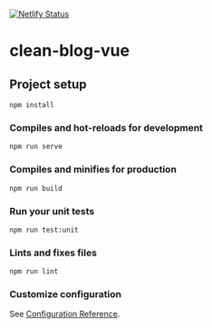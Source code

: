 [![Netlify Status](https://api.netlify.com/api/v1/badges/6a379dbc-127b-420b-b13a-28d5aa25c4a3/deploy-status)](https://app.netlify.com/sites/clean-blog-vue/deploys)

# clean-blog-vue

## Project setup

```
npm install
```

### Compiles and hot-reloads for development

```
npm run serve
```

### Compiles and minifies for production

```
npm run build
```

### Run your unit tests

```
npm run test:unit
```

### Lints and fixes files

```
npm run lint
```

### Customize configuration

See [Configuration Reference](https://cli.vuejs.org/config/).
